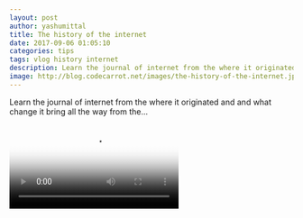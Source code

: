 ```yaml
---
layout: post
author: yashumittal
title: The history of the internet
date: 2017-09-06 01:05:10
categories: tips
tags: vlog history internet
description: Learn the journal of internet from the where it originated and what change it bring all the way from the...
image: http://blog.codecarrot.net/images/the-history-of-the-internet.jpg
---
```


Learn the journal of internet from the where it originated and and what change it bring all the way from the...

<video poster="http://blog.codecarrot.net/images/the-history-of-the-internet.jpg" controls>
  <source src="https://r3---sn-cvh7knez.c.drive.google.com/videoplayback?id=3f15ae4d514307f7&itag=59&source=webdrive&requiressl=yes&mm=30&mn=sn-cvh7knez&ms=nxu&mv=m&pl=24&ttl=transient&ei=jQXFWaLgBJzduALr0K64CQ&driveid=0Bwp42QWBIxjPQ2JLUHJMUmE3RVk&app=texmex&mime=video/mp4&lmt=1506083638607395&mt=1506084142&ip=103.253.148.227&ipbits=0&expire=1506098637&cp=QVNFWEFfV1ZRSFhOOkZyUndJcVRCZWND&sparams=ip,ipbits,expire,id,itag,source,requiressl,mm,mn,ms,mv,pl,ttl,ei,driveid,app,mime,lmt,cp&signature=1A1AEB9EB2B255AE99183EFFB4A32C3D2F17DA7E.66BF15B5B3FA0A00125DC665813B0EDEA896D784&key=ck2&cpn=acYEeRwZ2kyYUICE&c=WEB&cver=1.20170921" type="video/mp4">
</video>
